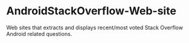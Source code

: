 # AndroidStackOverflow-Web-site
Web sites that extracts and displays recent/most voted Stack Overflow Android related questions.
